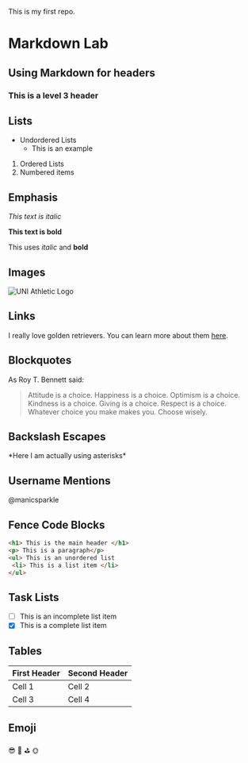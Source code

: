 This is my first repo.

# Markdown Lab
## Using Markdown for headers
### This is a level 3 header

## Lists
* Undordered Lists
  * This is an example
  
1. Ordered Lists
2. Numbered items

## Emphasis
*This text is italic*

**This text is bold**

This uses *italic* and **bold**

## Images
![UNI Athletic Logo](https://en.wikipedia.org/wiki/Northern_Iowa_Panthers#/media/File:Northern_Iowa_Panters_logo.svg)

## Links
I really love golden retrievers. You can learn more about them [here](https://www.akc.org/dog-breeds/golden-retriever/).

## Blockquotes
As Roy T. Bennett said:

> Attitude is a choice. Happiness is a choice. Optimism is a choice. Kindness is a choice. Giving is a choice. Respect is a choice. Whatever choice you make makes you. Choose wisely.

## Backslash Escapes
\*Here I am actually using asterisks\*

## Username Mentions
@manicsparkle

## Fence Code Blocks
```html
<h1> This is the main header </h1>
<p> This is a paragraph</p>
<ul> This is an unordered list
 <li> This is a list item </li>
</ul>
```

## Task Lists
- [ ] This is an incomplete list item
- [x] This is a complete list item

## Tables
First Header | Second Header
------------ | -------------
Cell 1 | Cell 2
Cell 3 | Cell 4

## Emoji
:sunglasses: :metal: :golf: :sun_with_face:
